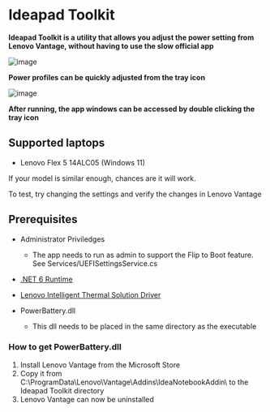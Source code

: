 # Ideapad Toolkit

**Ideapad Toolkit is a utility that allows you adjust the power setting from Lenovo Vantage, without having to use the slow official app**

![image](https://user-images.githubusercontent.com/62750643/193938239-28a0c725-29a0-494e-95ca-91908fd84f9f.png)


**Power profiles can be quickly adjusted from the tray icon**

![image](https://user-images.githubusercontent.com/62750643/193938407-4f96a444-4c29-44be-90e0-f6c4e182dbce.png)

**After running, the app windows can be accessed by double clicking the tray icon**
## Supported laptops
- Lenovo Flex 5 14ALC05 (Windows 11)

If your model is similar enough, chances are it will work.

To test, try changing the settings and verify the changes in Lenovo Vantage

## Prerequisites
- Administrator Priviledges
  - The app needs to run as admin to support the Flip to Boot feature. See Services/UEFISettingsService.cs

- [.NET 6 Runtime](https://dotnet.microsoft.com/en-us/download/dotnet/thank-you/runtime-6.0.9-windows-x64-installer)

- [Lenovo Intelligent Thermal Solution Driver](https://www.google.com/search?q=lenovo+<YOUR+MODEL>+intelligent+thermal+solution+driver+download)

- PowerBattery.dll
  - This dll needs to be placed in the same directory as the executable
  
### How to get PowerBattery.dll
 1. Install Lenovo Vantage from the Microsoft Store
 2. Copy it from C:\ProgramData\Lenovo\Vantage\Addins\IdeaNotebookAddin\ to the Ideapad Toolkit directory
 3. Lenovo Vantage can now be uninstalled
